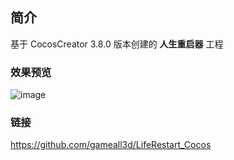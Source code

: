 ## 简介
基于 CocosCreator 3.8.0 版本创建的 **人生重启器** 工程

### 效果预览
![image](../../../gif/202209/2022092204.gif)

### 链接
https://github.com/gameall3d/LifeRestart_Cocos